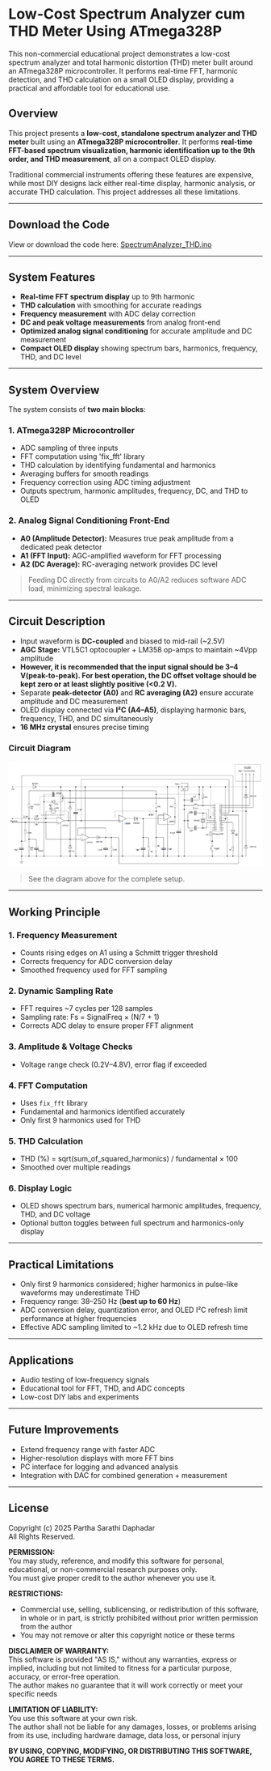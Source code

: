 ﻿# Low-Cost Spectrum Analyzer cum THD Meter Using ATmega328P

This non-commercial educational project demonstrates a low-cost spectrum analyzer and total harmonic distortion (THD) meter built around an ATmega328P microcontroller. It performs real-time FFT, harmonic detection, and THD calculation on a small OLED display, providing a practical and affordable tool for educational use.

## Overview
This project presents a **low-cost, standalone spectrum analyzer and THD meter** built using an **ATmega328P microcontroller**. It performs **real-time FFT-based spectrum visualization, harmonic identification up to the 9th order, and THD measurement**, all on a compact OLED display.  

Traditional commercial instruments offering these features are expensive, while most DIY designs lack either real-time display, harmonic analysis, or accurate THD calculation. This project addresses all these limitations.

---

## Download the Code

View or download the code here: [SpectrumAnalyzer_THD.ino](https://github.com/psdaphadar/SpectrumAnalyzer_THD/blob/main/SpectrumAnalyzer_THD.ino)

---

## System Features
- **Real-time FFT spectrum display** up to 9th harmonic  
- **THD calculation** with smoothing for accurate readings  
- **Frequency measurement** with ADC delay correction  
- **DC and peak voltage measurements** from analog front-end  
- **Optimized analog signal conditioning** for accurate amplitude and DC measurement  
- **Compact OLED display** showing spectrum bars, harmonics, frequency, THD, and DC level  

---

## System Overview
The system consists of **two main blocks**:

### 1. ATmega328P Microcontroller
- ADC sampling of three inputs  
- FFT computation using 'fix_fft' library  
- THD calculation by identifying fundamental and harmonics  
- Averaging buffers for smooth readings  
- Frequency correction using ADC timing adjustment  
- Outputs spectrum, harmonic amplitudes, frequency, DC, and THD to OLED  

### 2. Analog Signal Conditioning Front-End
- **A0 (Amplitude Detector):** Measures true peak amplitude from a dedicated peak detector  
- **A1 (FFT Input):** AGC-amplified waveform for FFT processing  
- **A2 (DC Average):** RC-averaging network provides DC level  

> Feeding DC directly from circuits to A0/A2 reduces software ADC load, minimizing spectral leakage.

---

## Circuit Description
- Input waveform is **DC-coupled** and biased to mid-rail (~2.5V)  
- **AGC Stage:** VTL5C1 optocoupler + LM358 op-amps to maintain ~4Vpp amplitude
- **However, it is recommended that the input signal should be 3–4 V(peak-to-peak). For best operation, the DC offset voltage should be kept zero or at least slightly positive (<0.2 V).** 
- Separate **peak-detector (A0)** and **RC averaging (A2)** ensure accurate amplitude and DC measurement  
- OLED display connected via **I²C (A4–A5)**, displaying harmonic bars, frequency, THD, and DC simultaneously  
- **16 MHz crystal** ensures precise timing  

### Circuit Diagram
![Circuit Diagram](CircuitDiagram.png)  
> See the diagram above for the complete setup.

---

## Working Principle

### 1. Frequency Measurement
- Counts rising edges on A1 using a Schmitt trigger threshold  
- Corrects frequency for ADC conversion delay  
- Smoothed frequency used for FFT sampling  

### 2. Dynamic Sampling Rate
- FFT requires ~7 cycles per 128 samples  
- Sampling rate: Fs = SignalFreq × (N/7 + 1)  
- Corrects ADC delay to ensure proper FFT alignment  

### 3. Amplitude & Voltage Checks
- Voltage range check (0.2V–4.8V), error flag if exceeded  

### 4. FFT Computation
- Uses `fix_fft` library  
- Fundamental and harmonics identified accurately  
- Only first 9 harmonics used for THD  

### 5. THD Calculation
- THD (%) = sqrt(sum_of_squared_harmonics) / fundamental × 100  
- Smoothed over multiple readings  

### 6. Display Logic
- OLED shows spectrum bars, numerical harmonic amplitudes, frequency, THD, and DC voltage  
- Optional button toggles between full spectrum and harmonics-only display  

---

## Practical Limitations
- Only first 9 harmonics considered; higher harmonics in pulse-like waveforms may underestimate THD  
- Frequency range: 38–250 Hz (**best up to 60 Hz**)  
- ADC conversion delay, quantization error, and OLED I²C refresh limit performance at higher frequencies  
- Effective ADC sampling limited to ~1.2 kHz due to OLED refresh time  

---

## Applications
- Audio testing of low-frequency signals  
- Educational tool for FFT, THD, and ADC concepts  
- Low-cost DIY labs and experiments  

---

## Future Improvements
- Extend frequency range with faster ADC  
- Higher-resolution displays with more FFT bins  
- PC interface for logging and advanced analysis  
- Integration with DAC for combined generation + measurement  

---

## License
Copyright (c) 2025 Partha Sarathi Daphadar  
All Rights Reserved.

**PERMISSION:**  
You may study, reference, and modify this software for personal, educational, or non-commercial research purposes only.  
You must give proper credit to the author whenever you use it.

**RESTRICTIONS:**  
- Commercial use, selling, sublicensing, or redistribution of this software, in whole or in part, is strictly prohibited without prior written permission from the author  
- You may not remove or alter this copyright notice or these terms  

**DISCLAIMER OF WARRANTY:**  
This software is provided "AS IS," without any warranties, express or implied, including but not limited to fitness for a particular purpose, accuracy, or error-free operation.  
The author makes no guarantee that it will work correctly or meet your specific needs  

**LIMITATION OF LIABILITY:**  
You use this software at your own risk.  
The author shall not be liable for any damages, losses, or problems arising from its use, including hardware damage, data loss, or personal injury  

**BY USING, COPYING, MODIFYING, OR DISTRIBUTING THIS SOFTWARE, YOU AGREE TO THESE TERMS.**


